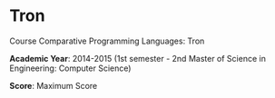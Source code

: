 # Tron
Course Comparative Programming Languages: Tron

**Academic Year**: 2014-2015 (1st semester - 2nd Master of Science in Engineering: Computer Science)

**Score**: Maximum Score

